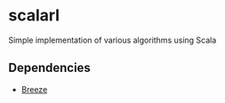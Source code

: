 # scalarl

Simple implementation of various algorithms using Scala

## Dependencies

- <a href="https://github.com/scalanlp/breeze/tree/master/math/src/main/scala/breeze">Breeze</a>
